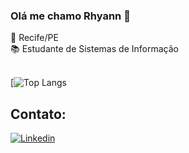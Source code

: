 
### Olá me chamo Rhyann 👋 

📍 Recife/PE <br>
📚 Estudante de Sistemas de Informação <br>
<br>

[![Top Langs](https://github-readme-stats.vercel.app/api/top-langs/?username=rhyanndev&layout=compact)



## Contato: 

[![Linkedin](https://img.shields.io/badge/LinkedIn-0077B5?style=for-the-badge&logo=linkedin&logoColor=white)](https://www.linkedin.com/in/rhyannsilva/)




